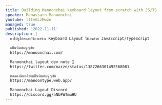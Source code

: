 ```yaml
---
title: Building Manoonchai keyboard layout from scratch with JS/TS
speaker: Manassarn Manoonchai
youtube: ltIvGLzMwzo
managed: true
published: '2022-11-11'
description: |
  พาไปดูโค้ดและวิธีการสร้าง Keyboard Layout ใช้เองด้วย JavaScript/TypeScript

  แป้นพิมพ์มนูญชัย
  https://manoonchai.com/

  Manoonchai layout dev note 🧵
  https://twitter.com/narze/status/1387266301492568081

  ทดลองพิมพ์ด้วยแป้นพิมพ์มนูญชัย
  https://manoontype.web.app/

  Manoonchai Layout Discord
  https://discord.gg/aNbFWTmuHU
---
```

